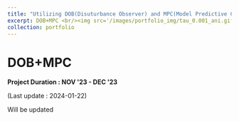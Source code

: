 ```yaml
---
title: "Utilizing DOB(Disuturbance Observer) and MPC(Model Predictive Control) on Quadrotor-Delivery application"
excerpt: DOB+MPC <br/><img src='/images/portfolio_img/tau_0.001_ani.gif' width='500' height='300'> #"MPPI-MJPC for complex robotic tasks <br/><img src='/images/portfolio_img/MPPIMJPC_quad.jpg' width="200" height="150" >"
collection: portfolio
---
```


# DOB+MPC

**Project Duration : NOV '23 - DEC '23**

(Last update : 2024-01-22)

Will be updated

